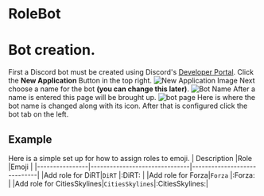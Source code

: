 # RoleBot

# Bot creation. 
First a Discord bot must be created using Discord's  [Developer Portal](https://discord.com/developers/applications).
Click the **New Application** Button in the top right.
![New Application Image](https://cdn.discordapp.com/attachments/707320637026336799/734870107888681020/unknown.png)
Next choose a name for the bot **(you can change this later)**.
![Bot Name](https://cdn.discordapp.com/attachments/707320637026336799/734870582109274163/unknown.png)
After a name is entered this page will be brought up.
![bot page](https://cdn.discordapp.com/attachments/707320637026336799/734871335716651168/unknown.png)
Here is where the bot name is changed along with its icon. After that is configured click the bot tab on the left.

## Example
Here is a simple set up for how to assign roles to emoji.
|     Description           |Role                          |Emoji                         |
|----------------|-------------------------------|-----------------------------|
|Add role for DiRT|`DiRT`            |:DiRT:            |
|Add role for Forza|`Forza`            |:Forza:            |
|Add role for CitiesSkylines|`CitiesSkylines`|:CitiesSkylines:|

<!--stackedit_data:
eyJoaXN0b3J5IjpbLTk3MzM2Mjk5NSwtMTYwMjIyMDMwN119
-->